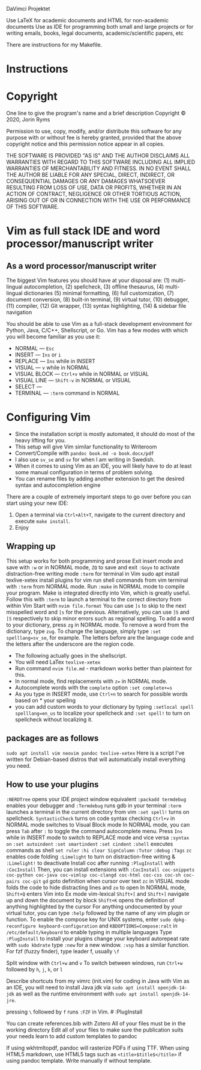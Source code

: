 
DaVimci Projektet

Use LaTeX for academic documents and HTML for non-academic documents
Use as IDE for programming both small and large projects
or for writing emails, books, legal documents, academic/scientific papers, etc

There are instructions for my Makefile.

# Instructions

# Copyright

One line to give the program's name and a brief description
Copyright © 2020, Jorin Ryms

Permission to use, copy, modify, and/or distribute this software for any purpose with or without fee is hereby granted, provided that the above copyright notice and this permission notice appear in all copies.

THE SOFTWARE IS PROVIDED "AS IS" AND THE AUTHOR DISCLAIMS ALL WARRANTIES WITH REGARD TO THIS SOFTWARE INCLUDING ALL IMPLIED WARRANTIES OF MERCHANTABILITY AND FITNESS. IN NO EVENT SHALL THE AUTHOR BE LIABLE FOR ANY SPECIAL, DIRECT, INDIRECT, OR CONSEQUENTIAL DAMAGES OR ANY DAMAGES WHATSOEVER RESULTING FROM LOSS OF USE, DATA OR PROFITS, WHETHER IN AN ACTION OF CONTRACT, NEGLIGENCE OR OTHER TORTIOUS ACTION, ARISING OUT OF OR IN CONNECTION WITH THE USE OR PERFORMANCE OF THIS SOFTWARE.

# Vim as full stack IDE and word processor/manuscript writer

## As a word processor/manuscript writer

The biggest Vim features you should have at your disposal are: (1) multi-lingual autocompletion, (2) spellcheck, (3) offline thesaurus, (4) multi-lingual dictionaries (5) minimal formatting, (6) full customization, (7) document conversion, (8) built-in terminal, (9) virtual tutor, (10) debugger, (11) compiler, (12) Git wrapper, (13) syntax highlighting, (14) &amp; sidebar file navigation

You should be able to use Vim as a full-stack development environment for Python, Java, C/C++, Shellscript, or Go.
Vim has a few modes with which you will become familiar as you use it:

+ NORMAL — `Esc`
+ INSERT — `Ins` or `i`
+ REPLACE — `Ins` while in INSERT
+ VISUAL — `v` while in NORMAL
+ VISUAL BLOCK — `Ctrl+v` while in NORMAL or VISUAL
+ VISUAL LINE — `Shift-v` in NORMAL or VISUAL
+ SELECT — ` `
+ TERMINAL — `:term` command in NORMAL

# Configuring Vim

+ Since the installation script is mostly automated, it should do most of the heavy lifting for you.
+ This setup will give Vim similar functionality to Writeroom
+ Convert/Compile with `pandoc book.md -o book.docx/pdf`
+ I also use `sv_se` and `sv` for when I am writing in Swedish.
+ When it comes to using Vim as an IDE, you will likely have to do at least some manual configuration in terms of problem solving.
+ You can rename files by adding another extension to get the desired syntax and autocompletion engine

There are a couple of extremely important steps to go over before you can start using your new IDE:

1. Open a terminal via `Ctrl+Alt+T`, navigate to the current directory and execute `make install`.
2. Enjoy

## Wrapping up

This setup works for both programming and prose
Exit insert mode and save with `:w` or in NORMAL mode, `ZQ` to save and exit
`:Goyo` to activate distraction-free writing mode
`:term` for terminal in Vim
sudo apt install texlive-xetex
install plugins for vim
run shell commands from vim terminal with `:term` from NORMAL mode.
Run `:make` in NORMAL mode to compile your program. Make is integrated directly into Vim, which is greatly useful.
Follow this with `:term` to launch a terminal to the correct directory from within Vim
Start with `nvim file.format`
You can use `]s` to skip to the next misspelled word and `[s` for the previous. Alternatively, you can use `]S` and `[S` respectively to skip minor errors such as regional spelling. To add a word to your dictionary, press `zg` in NORMAL mode. To remove a word from the dictionary, type `zug`. To change the language, simply type `:set spelllang=sv_se`, for example. The letters before are the language code and the letters after the underscore are the region code.
+ The following actually goes in the shellscript.
+ You will need LaTex `texlive-xetex`
+ Run command `nvim file.md` - markdown works better than plaintext for this.
+ In normal mode, find replacements with `z=` in NORMAL mode.
+ Autocomplete words with the `complete` option `:set complete+=s`
+ As you type in INSERT mode, use `Ctrl+n` to search for possible words based on * your spelling
+ you can add custom words to your dictionary by typing `:setlocal spell spelllang=en_us` to localize your spellcheck and `:set spell!` to turn on spellcheck without localizing it.

## packages are as follows

`sudo apt install vim neovim pandoc texlive-xetex`
Here is a script I've written for Debian-based distros that will automatically install everything you need.

## How to use your plugins

`:NERDTree` opens your IDE project window equivalent
`:packadd termdebug` enables your debugger and `:Termdebug` runs gdb in your terminal
`:term` launches a terminal in the current directory from vim
`:set spell!` turns on spellcheck.
`SyntasticCheck` turns on code syntax checking
`Ctrl+v` in NORMAL mode switches to Visual Block mode
In NORMAL mode, you can press `Tab` after `:` to toggle the command autocomplete menu.
Press `Ins` while in INSERT mode to switch to REPLACE mode and vice versa
`:syntax on`
`:set autoindent`
`:set smartindent`
`:set cindent`
`:shell` executes commands as shell
`set ruler`
`:hi clear SignColumn`
`:Tutor`
`:debug`
`:Tags`
`zc` enables code folding
`:Limelight` to turn on distraction-free writing & `:Limelight!` to deactivate
Install coc after running `:PlugInstall` with `:CocInstall`
Then, you can install extensions with `:CocInstall coc-snippets coc-python coc-java coc-vimlsp coc-clangd coc-html coc-css coc-sh coc-pairs coc-git`
`gd` goto definition when cursor over text
`zc` in VISUAL mode folds the code to hide distracting lines and `zo` to open
In NORMAL mode, `Shift+Q` enters Vim into Ex mode
vim-lexical
`Shift+[` and `Shift+]` navigate up and down the document by block
`Shift+K` opens the definition of anything highlighted by the cursor
For anything undocumented by your virtual tutor, you can type `:help` followed by the name of any vim plugin or function.
To enable the compose key for UNIX systems, enter `sudo dpkg-reconfigure keyboard-configuration` and `KBDOPTIONS=Compose:ralt` in `/etc/default/keyboard` to enable typing in multiple languages
Type `:PlugInstall` to install your plugins
change your keyboard autorepeat rate with `sudo kbdrate`
type `:new` for a new window. `:vsp` has a similar function.
For fzf (fuzzy finder), type leader f, usually `\f`

Split window with `Ctrl+w` and `v`
To switch between windows, run `Ctrl+w` followed by `h`, `j`, `k`, or `l`

Describe shortcuts from my vimrc (init.vim)
for coding in Java with Vim as an IDE, you will need to install Java jdk via `sudo apt install openjdk-14-jdk` as well as the runtime environment with `sudo apt install openjdk-14-jre`.

pressing `\` followed by `f` runs `:FZF` in Vim.
	# :PlugInstall

You can create references.bib with Zotero
All of your files must be in the working directory
Edit all of your files to make sure the publication suits your needs
learn to add custom templates to pandoc

If using wkhtmltopdf, pandoc will rasterize PDFs if using TTF.
When using HTML5 markdown, use HTML5 tags such as `<title>$title$</title>` if using pandoc template. Write manually if without template.

</template>

